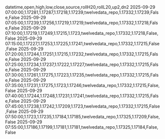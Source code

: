 datetime,open,high,low,close,source,rollH20,rollL20,up2,dn2
2025-09-29 07:00:00,1.17281,1.17287,1.17218,1.17239,twelvedata_repo,1.17332,1.17239,False,False
2025-09-29 07:05:00,1.17239,1.17256,1.17219,1.17219,twelvedata_repo,1.17332,1.17218,False,False
2025-09-29 07:10:00,1.17219,1.17249,1.17215,1.1723,twelvedata_repo,1.17332,1.17218,False,False
2025-09-29 07:15:00,1.17227,1.17253,1.17225,1.17241,twelvedata_repo,1.17332,1.17215,False,False
2025-09-29 07:20:00,1.17244,1.17251,1.17215,1.17232,twelvedata_repo,1.17332,1.17215,False,False
2025-09-29 07:25:00,1.17234,1.17237,1.17222,1.17227,twelvedata_repo,1.17332,1.17215,False,False
2025-09-29 07:30:00,1.17261,1.17275,1.17223,1.17235,twelvedata_repo,1.17332,1.17215,False,False
2025-09-29 07:35:00,1.17231,1.17275,1.1723,1.17246,twelvedata_repo,1.17332,1.17215,False,False
2025-09-29 07:40:00,1.17244,1.17248,1.17231,1.17241,twelvedata_repo,1.17332,1.17215,False,False
2025-09-29 07:45:00,1.17238,1.17242,1.17209,1.1723,twelvedata_repo,1.17332,1.17215,False,False
2025-09-29 07:50:00,1.1723,1.17235,1.17184,1.17185,twelvedata_repo,1.17325,1.17209,False,False
2025-09-29 07:55:00,1.17186,1.17199,1.17181,1.17181,twelvedata_repo,1.17325,1.17184,False,False
